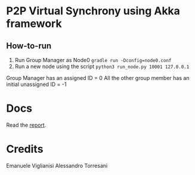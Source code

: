 # P2P Virtual Synchrony using Akka framework

## How-to-run
1. Run Group Manager as Node0 `gradle run -Dconfig=node0.conf`
2. Run a new node using the script `python3 run_node.py 10001 127.0.0.1`

Group Manager has an assigned ID = 0
All the other group member has an initial unassigned ID = -1

# Docs
Read the [report](https://github.com/emavgl/p2p-virtual-synchrony-akka-system/blob/master/report.pdf).

# Credits
Emanuele Viglianisi
Alessandro Torresani


